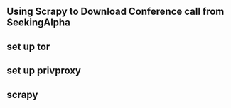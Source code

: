 ## Using Scrapy to Download Conference call from SeekingAlpha


## set up tor

## set up privproxy


## scrapy
